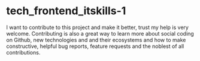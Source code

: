 # tech_frontend_itskills-1
I want to contribute to this project and make it better, trust my help is very welcome. Contributing is also a great way to learn more about social coding on Github, new technologies and and their ecosystems and how to make constructive, helpful bug reports, feature requests and the noblest of all contributions.
